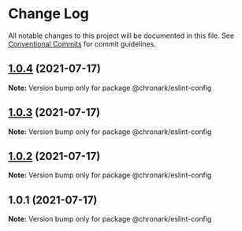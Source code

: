 # Change Log

All notable changes to this project will be documented in this file.
See [Conventional Commits](https://conventionalcommits.org) for commit guidelines.

## [1.0.4](https://github.com/chronark/shared/compare/@chronark/eslint-config@1.0.3...@chronark/eslint-config@1.0.4) (2021-07-17)

**Note:** Version bump only for package @chronark/eslint-config

## [1.0.3](https://github.com/chronark/shared/compare/@chronark/eslint-config@1.0.1...@chronark/eslint-config@1.0.3) (2021-07-17)

**Note:** Version bump only for package @chronark/eslint-config

## [1.0.2](https://github.com/chronark/shared/compare/@chronark/eslint-config@1.0.1...@chronark/eslint-config@1.0.2) (2021-07-17)

**Note:** Version bump only for package @chronark/eslint-config

## 1.0.1 (2021-07-17)

**Note:** Version bump only for package @chronark/eslint-config

